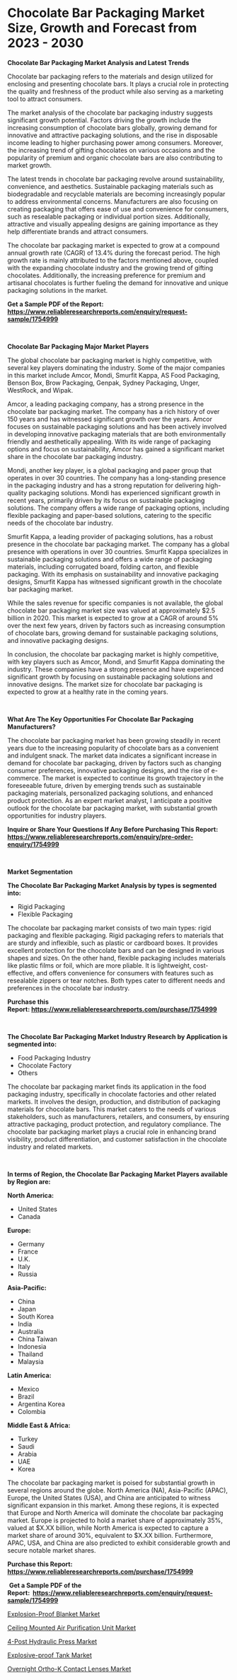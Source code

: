 <p><h1>Chocolate Bar Packaging Market Size, Growth and Forecast from 2023 - 2030</h1></p><p><strong>Chocolate Bar Packaging Market Analysis and Latest Trends</strong></p>
<p><p>Chocolate bar packaging refers to the materials and design utilized for enclosing and presenting chocolate bars. It plays a crucial role in protecting the quality and freshness of the product while also serving as a marketing tool to attract consumers.</p><p>The market analysis of the chocolate bar packaging industry suggests significant growth potential. Factors driving the growth include the increasing consumption of chocolate bars globally, growing demand for innovative and attractive packaging solutions, and the rise in disposable income leading to higher purchasing power among consumers. Moreover, the increasing trend of gifting chocolates on various occasions and the popularity of premium and organic chocolate bars are also contributing to market growth.</p><p>The latest trends in chocolate bar packaging revolve around sustainability, convenience, and aesthetics. Sustainable packaging materials such as biodegradable and recyclable materials are becoming increasingly popular to address environmental concerns. Manufacturers are also focusing on creating packaging that offers ease of use and convenience for consumers, such as resealable packaging or individual portion sizes. Additionally, attractive and visually appealing designs are gaining importance as they help differentiate brands and attract consumers.</p><p>The chocolate bar packaging market is expected to grow at a compound annual growth rate (CAGR) of 13.4% during the forecast period. The high growth rate is mainly attributed to the factors mentioned above, coupled with the expanding chocolate industry and the growing trend of gifting chocolates. Additionally, the increasing preference for premium and artisanal chocolates is further fueling the demand for innovative and unique packaging solutions in the market.</p></p>
<p><strong>Get a Sample PDF of the Report:&nbsp; <a href="https://www.reliableresearchreports.com/enquiry/request-sample/1754999">https://www.reliableresearchreports.com/enquiry/request-sample/1754999</a></strong></p>
<p>&nbsp;</p>
<p><strong>Chocolate Bar Packaging Major Market Players</strong></p>
<p><p>The global chocolate bar packaging market is highly competitive, with several key players dominating the industry. Some of the major companies in this market include Amcor, Mondi, Smurfit Kappa, AS Food Packaging, Benson Box, Brow Packaging, Genpak, Sydney Packaging, Unger, WestRock, and Wipak.</p><p>Amcor, a leading packaging company, has a strong presence in the chocolate bar packaging market. The company has a rich history of over 150 years and has witnessed significant growth over the years. Amcor focuses on sustainable packaging solutions and has been actively involved in developing innovative packaging materials that are both environmentally friendly and aesthetically appealing. With its wide range of packaging options and focus on sustainability, Amcor has gained a significant market share in the chocolate bar packaging industry.</p><p>Mondi, another key player, is a global packaging and paper group that operates in over 30 countries. The company has a long-standing presence in the packaging industry and has a strong reputation for delivering high-quality packaging solutions. Mondi has experienced significant growth in recent years, primarily driven by its focus on sustainable packaging solutions. The company offers a wide range of packaging options, including flexible packaging and paper-based solutions, catering to the specific needs of the chocolate bar industry.</p><p>Smurfit Kappa, a leading provider of packaging solutions, has a robust presence in the chocolate bar packaging market. The company has a global presence with operations in over 30 countries. Smurfit Kappa specializes in sustainable packaging solutions and offers a wide range of packaging materials, including corrugated board, folding carton, and flexible packaging. With its emphasis on sustainability and innovative packaging designs, Smurfit Kappa has witnessed significant growth in the chocolate bar packaging market.</p><p>While the sales revenue for specific companies is not available, the global chocolate bar packaging market size was valued at approximately $2.5 billion in 2020. This market is expected to grow at a CAGR of around 5% over the next few years, driven by factors such as increasing consumption of chocolate bars, growing demand for sustainable packaging solutions, and innovative packaging designs.</p><p>In conclusion, the chocolate bar packaging market is highly competitive, with key players such as Amcor, Mondi, and Smurfit Kappa dominating the industry. These companies have a strong presence and have experienced significant growth by focusing on sustainable packaging solutions and innovative designs. The market size for chocolate bar packaging is expected to grow at a healthy rate in the coming years.</p></p>
<p>&nbsp;</p>
<p><strong>What Are The Key Opportunities For Chocolate Bar Packaging Manufacturers?</strong></p>
<p><p>The chocolate bar packaging market has been growing steadily in recent years due to the increasing popularity of chocolate bars as a convenient and indulgent snack. The market data indicates a significant increase in demand for chocolate bar packaging, driven by factors such as changing consumer preferences, innovative packaging designs, and the rise of e-commerce. The market is expected to continue its growth trajectory in the foreseeable future, driven by emerging trends such as sustainable packaging materials, personalized packaging solutions, and enhanced product protection. As an expert market analyst, I anticipate a positive outlook for the chocolate bar packaging market, with substantial growth opportunities for industry players.</p></p>
<p><strong>Inquire or Share Your Questions If Any Before Purchasing This Report: <a href="https://www.reliableresearchreports.com/enquiry/pre-order-enquiry/1754999">https://www.reliableresearchreports.com/enquiry/pre-order-enquiry/1754999</a></strong></p>
<p>&nbsp;</p>
<p><strong>Market Segmentation</strong></p>
<p><strong>The Chocolate Bar Packaging Market Analysis by types is segmented into:</strong></p>
<p><ul><li>Rigid Packaging</li><li>Flexible Packaging</li></ul></p>
<p><p>The chocolate bar packaging market consists of two main types: rigid packaging and flexible packaging. Rigid packaging refers to materials that are sturdy and inflexible, such as plastic or cardboard boxes. It provides excellent protection for the chocolate bars and can be designed in various shapes and sizes. On the other hand, flexible packaging includes materials like plastic films or foil, which are more pliable. It is lightweight, cost-effective, and offers convenience for consumers with features such as resealable zippers or tear notches. Both types cater to different needs and preferences in the chocolate bar industry.</p></p>
<p><strong>Purchase this Report:&nbsp;<a href="https://www.reliableresearchreports.com/purchase/1754999">https://www.reliableresearchreports.com/purchase/1754999</a></strong></p>
<p>&nbsp;</p>
<p><strong>The Chocolate Bar Packaging Market Industry Research by Application is segmented into:</strong></p>
<p><ul><li>Food Packaging Industry</li><li>Chocolate Factory</li><li>Others</li></ul></p>
<p><p>The chocolate bar packaging market finds its application in the food packaging industry, specifically in chocolate factories and other related markets. It involves the design, production, and distribution of packaging materials for chocolate bars. This market caters to the needs of various stakeholders, such as manufacturers, retailers, and consumers, by ensuring attractive packaging, product protection, and regulatory compliance. The chocolate bar packaging market plays a crucial role in enhancing brand visibility, product differentiation, and customer satisfaction in the chocolate industry and related markets.</p></p>
<p>&nbsp;</p>
<p><strong>In terms of Region, the Chocolate Bar Packaging Market Players available by Region are:</strong></p>
<p>
    <p> <strong> North America: </strong>
        <ul>
            <li>United States</li>
            <li>Canada</li>
        </ul>
        </p> 
    <p> <strong> Europe: </strong>
        <ul>
            <li>Germany</li>
            <li>France</li>
            <li>U.K.</li>
            <li>Italy</li>
            <li>Russia</li>
        </ul>
        </p> 
    <p> <strong> Asia-Pacific: </strong>
        <ul>
            <li>China</li>
            <li>Japan</li>
            <li>South Korea</li>
            <li>India</li>
            <li>Australia</li>
            <li>China Taiwan</li>
            <li>Indonesia</li>
            <li>Thailand</li>
            <li>Malaysia</li>
        </ul>
        </p> 
    <p> <strong> Latin America: </strong>
        <ul>
            <li>Mexico</li>
            <li>Brazil</li>
            <li>Argentina Korea</li>
            <li>Colombia</li>
        </ul>
        </p> 
    <p> <strong> Middle East & Africa: </strong>
        <ul>
            <li>Turkey</li>
            <li>Saudi</li>
            <li>Arabia</li>
            <li>UAE</li>
            <li>Korea</li>
        </ul>
    </p>
    </p>
<p><p>The chocolate bar packaging market is poised for substantial growth in several regions around the globe. North America (NA), Asia-Pacific (APAC), Europe, the United States (USA), and China are anticipated to witness significant expansion in this market. Among these regions, it is expected that Europe and North America will dominate the chocolate bar packaging market. Europe is projected to hold a market share of approximately 35%, valued at $X.XX billion, while North America is expected to capture a market share of around 30%, equivalent to $X.XX billion. Furthermore, APAC, USA, and China are also predicted to exhibit considerable growth and secure notable market shares.</p></p>
<p><strong>Purchase this Report: <a href="https://www.reliableresearchreports.com/purchase/1754999">https://www.reliableresearchreports.com/purchase/1754999</a></strong></p>
<p>&nbsp;<strong>Get a Sample PDF of the Report:&nbsp;&nbsp;<a href="https://www.reliableresearchreports.com/enquiry/request-sample/1754999">https://www.reliableresearchreports.com/enquiry/request-sample/1754999</a></strong></p>
<p><strong></strong></p>
<p><p><a href="https://medium.com/@deirdredavies67/explosion-proof-blanket-market-outlook-industry-overview-and-forecast-2023-to-2030-66b3847dcedf">Explosion-Proof Blanket Market</a></p><p><a href="https://medium.com/@avaalsop666/ceiling-mounted-air-purification-unit-market-share-evolution-and-market-growth-trends-2023-2030-399806998553">Ceiling Mounted Air Purification Unit Market</a></p><p><a href="https://medium.com/@melissahaag/4-post-hydraulic-press-market-size-cagr-trends-2024-2030-92d78421b9e3">4-Post Hydraulic Press Market</a></p><p><a href="https://medium.com/@kaelapaucek/explosive-proof-tank-market-insight-market-trends-growth-forecasted-from-2023-to-2030-041c839743a5">Explosive-proof Tank Market</a></p><p><a href="https://medium.com/@twiladurgan/decoding-overnight-ortho-k-contact-lenses-market-metrics-market-share-trends-and-growth-patterns-ba08f1020400">Overnight Ortho-K Contact Lenses Market</a></p></p>